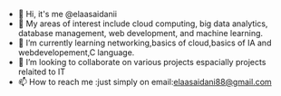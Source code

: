 - 👋 Hi, it's me @elaasaidanii
- 👀 My areas of interest include cloud computing, big data analytics, database management, web development, and machine learning.
- 🌱 I’m currently learning networking,basics of cloud,basics of IA and webdevelopement,C language.
- 💞️ I’m looking to collaborate on various projects espacially projects relaited to IT
- 📫 How to reach me :just simply on email:elaasaidani88@gmail.com


<!---
elaasaidanii/elaasaidanii is a ✨ special ✨ repository because its `README.md` (this file) appears on your GitHub profile.
You can click the Preview link to take a look at your changes.
--->
